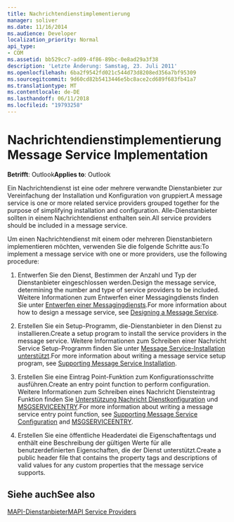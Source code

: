 ```yaml
---
title: Nachrichtendienstimplementierung
manager: soliver
ms.date: 11/16/2014
ms.audience: Developer
localization_priority: Normal
api_type:
- COM
ms.assetid: bb529cc7-ad09-4f86-89bc-0e8ad29a3f38
description: 'Letzte Änderung: Samstag, 23. Juli 2011'
ms.openlocfilehash: 6ba2f9542fd021c544d73d8208ed356a7bf95309
ms.sourcegitcommit: 9d60cd82b5413446e5bc8ace2cd689f683fb41a7
ms.translationtype: MT
ms.contentlocale: de-DE
ms.lasthandoff: 06/11/2018
ms.locfileid: "19793258"
---
```

# <a name="message-service-implementation"></a><span data-ttu-id="1295e-103">Nachrichtendienstimplementierung</span><span class="sxs-lookup"><span data-stu-id="1295e-103">Message Service Implementation</span></span>

  
  
<span data-ttu-id="1295e-104">**Betrifft**: Outlook</span><span class="sxs-lookup"><span data-stu-id="1295e-104">**Applies to**: Outlook</span></span> 
  
<span data-ttu-id="1295e-105">Ein Nachrichtendienst ist eine oder mehrere verwandte Dienstanbieter zur Vereinfachung der Installation und Konfiguration von gruppiert.</span><span class="sxs-lookup"><span data-stu-id="1295e-105">A message service is one or more related service providers grouped together for the purpose of simplifying installation and configuration.</span></span> <span data-ttu-id="1295e-106">Alle-Dienstanbieter sollten in einem Nachrichtendienst enthalten sein.</span><span class="sxs-lookup"><span data-stu-id="1295e-106">All service providers should be included in a message service.</span></span>
  
<span data-ttu-id="1295e-107">Um einen Nachrichtendienst mit einem oder mehreren Dienstanbietern implementieren möchten, verwenden Sie die folgende Schritte aus:</span><span class="sxs-lookup"><span data-stu-id="1295e-107">To implement a message service with one or more providers, use the following procedure:</span></span>
  
1. <span data-ttu-id="1295e-108">Entwerfen Sie den Dienst, Bestimmen der Anzahl und Typ der Dienstanbieter eingeschlossen werden.</span><span class="sxs-lookup"><span data-stu-id="1295e-108">Design the message service, determining the number and type of service providers to be included.</span></span> <span data-ttu-id="1295e-109">Weitere Informationen zum Entwerfen einer Messagingdiensts finden Sie unter [Entwerfen einer Messagingdiensts](designing-a-message-service.md).</span><span class="sxs-lookup"><span data-stu-id="1295e-109">For more information about how to design a message service, see [Designing a Message Service](designing-a-message-service.md).</span></span>
    
2. <span data-ttu-id="1295e-110">Erstellen Sie ein Setup-Programm, die-Dienstanbieter in den Dienst zu installieren.</span><span class="sxs-lookup"><span data-stu-id="1295e-110">Create a setup program to install the service providers in the message service.</span></span> <span data-ttu-id="1295e-111">Weitere Informationen zum Schreiben einer Nachricht Service Setup-Programm finden Sie unter [Message Service-Installation unterstützt](supporting-message-service-installation.md).</span><span class="sxs-lookup"><span data-stu-id="1295e-111">For more information about writing a message service setup program, see [Supporting Message Service Installation](supporting-message-service-installation.md).</span></span> 
    
3. <span data-ttu-id="1295e-112">Erstellen Sie eine Eintrag Point-Funktion zum Konfigurationsschritte ausführen.</span><span class="sxs-lookup"><span data-stu-id="1295e-112">Create an entry point function to perform configuration.</span></span> <span data-ttu-id="1295e-113">Weitere Informationen zum Schreiben eines Nachricht Diensteintrag Funktion finden Sie [Unterstützung Nachricht Dienstkonfiguration](supporting-message-service-configuration.md) und [MSGSERVICEENTRY](msgserviceentry.md).</span><span class="sxs-lookup"><span data-stu-id="1295e-113">For more information about writing a message service entry point function, see [Supporting Message Service Configuration](supporting-message-service-configuration.md) and [MSGSERVICEENTRY](msgserviceentry.md).</span></span> 
    
4. <span data-ttu-id="1295e-114">Erstellen Sie eine öffentliche Headerdatei die Eigenschaftentags und enthält eine Beschreibung der gültigen Werte für alle benutzerdefinierten Eigenschaften, die der Dienst unterstützt.</span><span class="sxs-lookup"><span data-stu-id="1295e-114">Create a public header file that contains the property tags and descriptions of valid values for any custom properties that the message service supports.</span></span> 
    
## <a name="see-also"></a><span data-ttu-id="1295e-115">Siehe auch</span><span class="sxs-lookup"><span data-stu-id="1295e-115">See also</span></span>



[<span data-ttu-id="1295e-116">MAPI-Dienstanbieter</span><span class="sxs-lookup"><span data-stu-id="1295e-116">MAPI Service Providers</span></span>](mapi-service-providers.md)

